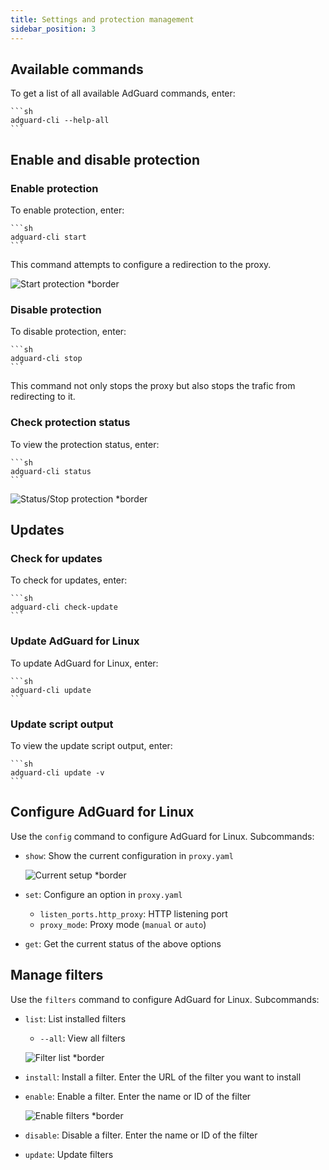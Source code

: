 ```yaml
---
title: Settings and protection management
sidebar_position: 3
---
```


## Available commands

To get a list of all available AdGuard commands, enter:

    ```sh
    adguard-cli --help-all
    ```

## Enable and disable protection

### Enable protection

To enable protection, enter:

    ```sh
    adguard-cli start
    ```

This command attempts to configure a redirection to the proxy.

![Start protection *border](https://cdn.adtidy.org/content/Kb/ad_blocker/linux/start-protection.gif)

### Disable protection

To disable protection, enter:

    ```sh
    adguard-cli stop
    ```

This command not only stops the proxy but also stops the trafic from redirecting to it.

### Check protection status

To view the protection status, enter:

    ```sh
    adguard-cli status
    ```

![Status/Stop protection *border](https://cdn.adtidy.org/content/Kb/ad_blocker/linux/activation6.png)

## Updates

### Check for updates

To check for updates, enter:

    ```sh
    adguard-cli check-update
    ```

### Update AdGuard for Linux

To update AdGuard for Linux, enter:

    ```sh
    adguard-cli update
    ```

### Update script output

To view the update script output, enter:

    ```sh
    adguard-cli update -v
    ```

## Configure AdGuard for Linux

Use the `config` command to configure AdGuard for Linux. Subcommands:

- `show`: Show the current configuration in `proxy.yaml`

    ![Current setup *border](https://cdn.adtidy.org/content/Kb/ad_blocker/linux/activation7.png)

- `set`: Configure an option in `proxy.yaml`
    - `listen_ports.http_proxy`: HTTP listening port
    - `proxy_mode`: Proxy mode (`manual` or `auto`)
- `get`: Get the current status of the above options

## Manage filters

Use the `filters` command to configure AdGuard for Linux. Subcommands:

- `list`: List installed filters
    - `--all`: View all filters

    ![Filter list *border](https://cdn.adtidy.org/content/Kb/ad_blocker/linux/filter-list.png)

- `install`: Install a filter. Enter the URL of the filter you want to install
- `enable`: Enable a filter. Enter the name or ID of the filter

    ![Enable filters *border](https://cdn.adtidy.org/content/Kb/ad_blocker/linux/built-in-filters.png)

- `disable`: Disable a filter. Enter the name or ID of the filter
- `update`: Update filters
